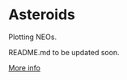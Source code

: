 # Asteroids
Plotting NEOs.

README.md to be updated soon.

[More info](https://cneos.jpl.nasa.gov/about/basics.html)

